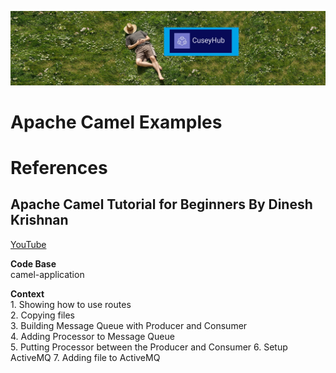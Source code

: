 ![CuseyHub](https://github.com/cusey/ImageForWiki/blob/master/Logos/CuseyHub_Banner_Small.jpg)

# Apache Camel Examples


# References


## Apache Camel Tutorial for Beginners By Dinesh Krishnan   
[YouTube](https://www.youtube.com/watch?v=IKMW-Aq_Urg&list=PLK0V_H0fCvPilK2_-WMwahm7HYB0XgJx7&index=2)

**Code Base**  
camel-application    

**Context**  
        1. Showing  how to use routes   
        2. Copying files     
        3. Building Message Queue with Producer and Consumer    
        4. Adding Processor to Message Queue    
        5. Putting Processor between the Producer and Consumer
        6. Setup ActiveMQ
        7. Adding file to ActiveMQ



